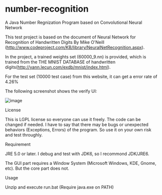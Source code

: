 # number-recognition

A Java Number Regnization Program based on Convolutional Neural Network

This test project is based on the document of Neural Network for Recognition of Handwritten Digits By Mike O'Neill (http://www.codeproject.com/KB/library/NeuralNetRecognition.aspx).

In the project, a trained weights set (60000_9.nn) is provided, which is trained from the THE MNIST DATABASE of handwritten digits(http://yann.lecun.com/exdb/mnist/index.html).

For the test set (10000 test case) from this website, it can get a error rate of 4.26%

The following screenshot shows the verify UI:

![image](http://number-regnization.googlecode.com/files/Snap5.jpg)

License

This is LGPL license so everyone can use it freely. The code can be changed if needed. I have to say that there may be bugs or unexpected behaviors (Exceptions, Errors) of the program. So use it on your own risk and test throughly.

Requirement

JRE 5.0 or later. I debug and test with JDK6, so I recommond JDK/JRE6.

The GUI part requires a Window System (Microsoft Windows, KDE, Gnome, etc). But the core part does not.

Usage

Unzip and execute run.bat (Require java.exe on PATH)
